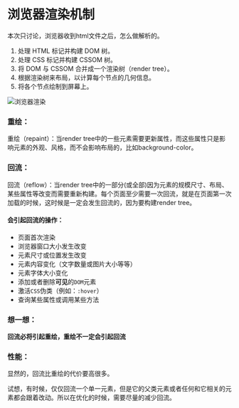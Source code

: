 # 浏览器渲染机制

本次只讨论，浏览器收到html文件之后，怎么做解析的。

1. 处理 HTML 标记并构建 DOM 树。
2. 处理 CSS 标记并构建 CSSOM 树。
3. 将 DOM 与 CSSOM 合并成一个渲染树（render tree）。
4. 根据渲染树来布局，以计算每个节点的几何信息。
5. 将各个节点绘制到屏幕上。

![浏览器渲染](/Users/touitsuchou/Documents/workspace/banyuan/课件/前端/img/浏览器渲染.png)

### 重绘：

重绘（repaint）：当render tree中的一些元素需要更新属性，而这些属性只是影响元素的外观、风格，而不会影响布局的，比如background-color。



### 回流：

回流（reflow）：当render tree中的一部分(或全部)因为元素的规模尺寸、布局、某些属性等改变而需要重新构建。每个页面至少需要一次回流，就是在页面第一次加载的时候，这时候是一定会发生回流的，因为要构建render tree。



#### 会引起回流的操作：

- 页面首次渲染
- 浏览器窗口大小发生改变
- 元素尺寸或位置发生改变
- 元素内容变化（文字数量或图片大小等等）
- 元素字体大小变化
- 添加或者删除**可见**的`DOM`元素
- 激活`CSS`伪类（例如：`:hover`）
- 查询某些属性或调用某些方法



### 想一想：

**回流必将引起重绘，重绘不一定会引起回流**





### 性能：

显然的，回流比重绘的代价要高很多。

试想，有时候，仅仅回流一个单一元素，但是它的父类元素或者任何和它相关的元素都会跟着改动。所以在优化的时候，需要尽量的减少回流。



